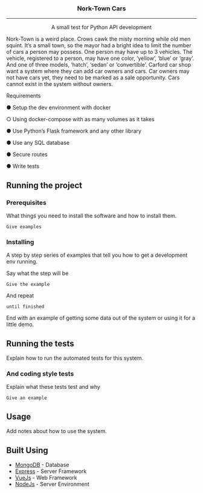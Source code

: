 
<h3 align="center">Nork-Town Cars</h3>

---

<p align="center"> A small test for Python API development
</p>
<p>
Nork-Town is a weird place. Crows cawk the misty morning while old men squint. It’s a small town, so the mayor had a bright idea to limit the number of cars a person may possess. One person may have up to 3 vehicles. The vehicle, registered to a person, may have one color, ‘yellow’, ‘blue’ or ‘gray’. And one of three models, ‘hatch’, ‘sedan’ or ‘convertible’. Carford car shop want a system where they can add car owners and cars. Car owners may not have cars yet, they need to be marked as a sale opportunity. Cars cannot exist in the system without owners.

Requirements

● Setup the dev environment with docker

○ Using docker-compose with as many volumes as it takes

● Use Python’s Flask framework and any other library

● Use any SQL database

● Secure routes

● Write tests
</p>


##  Running the project

### Prerequisites

What things you need to install the software and how to install them.

```
Give examples
```

### Installing

A step by step series of examples that tell you how to get a development env running.

Say what the step will be

```
Give the example
```

And repeat

```
until finished
```

End with an example of getting some data out of the system or using it for a little demo.

## Running the tests

Explain how to run the automated tests for this system.


### And coding style tests

Explain what these tests test and why

```
Give an example
```

## Usage

Add notes about how to use the system.


## Built Using 

- [MongoDB](https://www.mongodb.com/) - Database
- [Express](https://expressjs.com/) - Server Framework
- [VueJs](https://vuejs.org/) - Web Framework
- [NodeJs](https://nodejs.org/en/) - Server Environment
